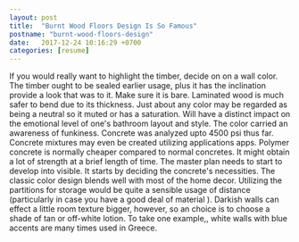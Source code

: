 ```yaml
---
layout: post
title:  "Burnt Wood Floors Design Is So Famous"
postname: "burnt-wood-floors-design"
date:   2017-12-24 10:16:29 +0700
categories: [resume]
---
```

If you would really want to highlight the timber, decide on on a wall color. The timber ought to be sealed earlier usage, plus it has the inclination provide a look that was to it. Make sure it is bare. Laminated wood is much safer to bend due to its thickness. Just about any color may be regarded as being a neutral so it muted or has a saturation. Will have a distinct impact on the emotional level of one's bathroom layout and style. The color carried an awareness of funkiness. Concrete was analyzed upto 4500 psi thus far. Concrete mixtures may even be created utilizing applications apps. Polymer concrete is normally cheaper compared to normal concretes. It might obtain a lot of strength at a brief length of time. The master plan needs to start to develop into visible. It starts by deciding the concrete's necessities. The classic color design blends well with most of the home decor. Utilizing the partitions for storage would be quite a sensible usage of distance (particularly in case you have a good deal of material ). Darkish walls can effect a little room texture bigger, however, so an choice is to choose a shade of tan or off-white lotion. To take one example,, white walls with blue accents are many times used in Greece.
